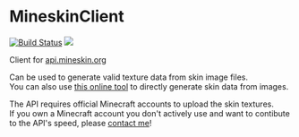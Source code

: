 # MineskinClient

[![Build Status](http://ci.inventivetalent.org/job/MineskinJavaClient/badge/icon)](https://ci.inventivetalent.org/job/MineskinJavaClient/)
![](https://img.shields.io/github/release/inventivetalentDev/MineskinClient.png)

Client for [api.mineskin.org](https://mineskin.org)

Can be used to generate valid texture data from skin image files.  
You can also use [this online tool](https://mineskin.org) to directly generate skin data from images.

The API requires official Minecraft accounts to upload the skin textures.  
If you own a Minecraft account you don't actively use and want to contibute to the API's speed, please [contact me](https://inventivetalent.org/contact)!
